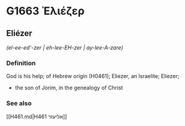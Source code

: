 # G1663 Ἐλιέζερ

## Eliézer

_(el-ee-ed'-zer | eh-lee-EH-zer | ay-lee-A-zare)_

### Definition

God is his help; of Hebrew origin (H0461); Eliezer, an Israelite; Eliezer; 

- the son of Jorim, in the genealogy of Christ

### See also

[[H461.md|H461 אליעזר]]
